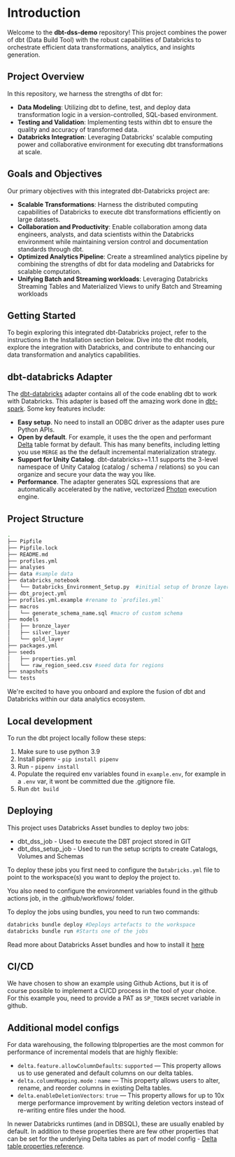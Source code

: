 # Introduction

Welcome to the **dbt-dss-demo** repository! This project combines the power of dbt (Data Build Tool) with the robust capabilities of Databricks to orchestrate efficient data transformations, analytics, and insights generation.


## Project Overview

In this repository, we harness the strengths of dbt for:

- **Data Modeling**: Utilizing dbt to define, test, and deploy data transformation logic in a version-controlled, SQL-based environment.
- **Testing and Validation**: Implementing tests within dbt to ensure the quality and accuracy of transformed data.
- **Databricks Integration**: Leveraging Databricks' scalable computing power and collaborative environment for executing dbt transformations at scale.


## Goals and Objectives

Our primary objectives with this integrated dbt-Databricks project are:

- **Scalable Transformations**: Harness the distributed computing capabilities of Databricks to execute dbt transformations efficiently on large datasets.
- **Collaboration and Productivity**: Enable collaboration among data engineers, analysts, and data scientists within the Databricks environment while maintaining version control and documentation standards through dbt.
- **Optimized Analytics Pipeline**: Create a streamlined analytics pipeline by combining the strengths of dbt for data modeling and Databricks for scalable computation.
- **Unifying Batch and Streaming workloads**: Leveraging Databricks Streaming Tables and Materialized Views to unify Batch and Streaming workloads


## Getting Started

To begin exploring this integrated dbt-Databricks project, refer to the instructions in the Installation section below. Dive into the dbt models, explore the integration with Databricks, and contribute to enhancing our data transformation and analytics capabilities.


## dbt-databricks Adapter

The [dbt-databricks](https://github.com/databricks/dbt-databricks) adapter contains all of the code enabling dbt to work with Databricks. This adapter is based off the amazing work done in [dbt-spark](https://github.com/dbt-labs/dbt-spark). Some key features include:

- **Easy setup**. No need to install an ODBC driver as the adapter uses pure Python APIs.
- **Open by default**. For example, it uses the the open and performant [Delta](https://delta.io/) table format by default. This has many benefits, including letting you use `MERGE` as the the default incremental materialization strategy.
- **Support for Unity Catalog**. dbt-databricks>=1.1.1 supports the 3-level namespace of Unity Catalog (catalog / schema / relations) so you can organize and secure your data the way you like.
- **Performance**. The adapter generates SQL expressions that are automatically accelerated by the native, vectorized [Photon](https://databricks.com/product/photon) execution engine.


## Project Structure

```bash
.
├── Pipfile
├── Pipfile.lock
├── README.md
├── profiles.yml
├── analyses
├── data #sample data
├── databricks_notebook
│   └── Databricks_Environment_Setup.py  #initial setup of bronze layer
├── dbt_project.yml
├── profiles.yml.example #rename to `profiles.yml`
├── macros
│   └── generate_schema_name.sql #macro of custom schema
├── models
│   ├── bronze_layer
│   ├── silver_layer
│   └── gold_layer
├── packages.yml
├── seeds
│   ├── properties.yml
│   └── raw_region_seed.csv #seed data for regions
├── snapshots
└── tests
```

We're excited to have you onboard and explore the fusion of dbt and Databricks within our data analytics ecosystem.

## Local development

To run the dbt project locally follow these steps:

1. Make sure to use python 3.9
2. Install pipenv - ```pip install pipenv```
3. Run - ```pipenv install```
4. Populate the required env variables found in ```example.env```, for example in a ```.env``` var, it wont be committed due the .gitignore file.
5. Run ```dbt build```

## Deploying

This project uses Databricks Asset bundles to deploy two jobs:
* dbt_dss_job - Used to execute the DBT project stored in GIT
* dbt_dss_setup_job - Used to run the setup scripts to create Catalogs, Volumes and Schemas

To deploy these jobs you first need to configure the `Databricks.yml` file to point to the workspace(s) you want to deploy the project to.

You also need to configure the environment variables found in the github actions job, in the .github/workflows/ folder.

To deploy the jobs using bundles, you need to run two commands:

```bash
databricks bundle deploy #Deploys artefacts to the workspace
databricks bundle run #Starts one of the jobs
```

Read more about Databricks Asset bundles and how to install it [here](https://docs.databricks.com/en/dev-tools/bundles/index.html)

## CI/CD

We have chosen to show an example using Github Actions, but it is of course possible to implement a CI/CD process in the tool of your choice. For this example you, need to provide a PAT as `SP_TOKEN` secret variable in github.

## Additional model configs
For data warehousing, the following tblproperties are the most common for performance of incremental models that are highly flexible:

- `delta.feature.allowColumnDefaults`: `supported` — This property allows us to use generated and default columns on our delta tables.
- `delta.columnMapping.mode` : `name` — This property allows users to alter, rename, and reorder columns in existing Delta tables.
- `delta.enableDeletionVectors`: `true` — This property allows for up to 10x merge performance improvement by writing deletion vectors instead of re-writing entire files under the hood.

In newer Databricks runtimes (and in DBSQL), these are usually enabled by default. In addition to these properties there are few other properties that can be set for the underlying Delta tables as part of model config - [Delta table properties reference](https://docs.databricks.com/en/delta/table-properties.html).